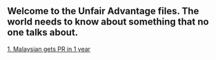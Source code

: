 ## Welcome to the Unfair Advantage files. The world needs to know about something that no one talks about.  

[1. Malaysian gets PR in 1 year](https://github.com/faceb0Ok/unfairadvantage.io/edit/master/Malaysian_gets_PR_in_1_year.html) 
